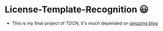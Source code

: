 # License-Template-Recognition :smiley:

- This is my final project of TDCN, it's much depended on [amazing blog](https://medium.com/@quangnhatnguyenle/detect-and-recognize-vehicles-license-plate-with-machine-learning-and-python-part-1-detection-795fda47e922)
